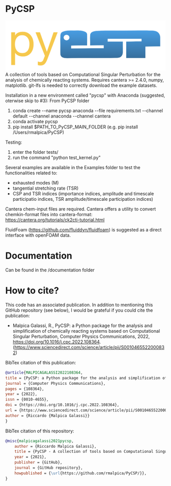 # PyCSP
![Screenshot](logo.png)
A collection of tools based on Computational Singular Perturbation for the analysis of chemically reacting systems. 
Requires cantera >= 2.4.0, numpy, matplotlib.
git-lfs is needed to correctly download the example datasets.

Installation in a new environment called "pycsp" with Anaconda (suggested, oterwise skip to #3):
From PyCSP folder
1) conda create --name pycsp anaconda --file requirements.txt --channel default --channel anaconda --channel cantera
2) conda activate pycsp
3) pip install $PATH_TO_PyCSP_MAIN_FOLDER (e.g. pip install /Users/rmalpica/PyCSP)


Testing:
1) enter the folder tests/
2) run the command "python test_kernel.py"

Several examples are available in the Examples folder to test the functionalities related to:
- exhausted modes (M) 
- tangential stretching rate (TSR)
- CSP and TSR indices (importance indices, amplitude and timescale participatio indices, TSR amplitude/timescale participation indices)

Cantera chem-input files are required. Cantera offers a utility to convert chemkin-format files into cantera-format: https://cantera.org/tutorials/ck2cti-tutorial.html

FluidFoam (https://github.com/fluiddyn/fluidfoam) is suggested as a direct interface with openFOAM data.

# Documentation
Can be found in the /documentation folder

# How to cite?
This code has an associated publication. In addition to mentioning this GitHub repository (see below), I would be grateful if you could cite the publication: 
- Malpica Galassi, R., PyCSP: a Python package for the analysis and simplification of chemically reacting systems based on Computational Singular Perturbation, Computer Physics Communications, 2022, https://doi.org/10.1016/j.cpc.2022.108364.
(https://www.sciencedirect.com/science/article/pii/S0010465522000832)

BibTex citation of this publication:
```bibtex
@article{MALPICAGALASSI2022108364,
title = {PyCSP: a Python package for the analysis and simplification of chemically reacting systems based on Computational Singular Perturbation},
journal = {Computer Physics Communications},
pages = {108364},
year = {2022},
issn = {0010-4655},
doi = {https://doi.org/10.1016/j.cpc.2022.108364},
url = {https://www.sciencedirect.com/science/article/pii/S0010465522000832},
author = {Riccardo {Malpica Galassi}}
}

```
BibTex citation of this repository:
```bibtex
@misc{malpicagalassi2021pycsp,
    author = {Riccardo Malpica Galassi},
    title = {PyCSP - A collection of tools based on Computational Singular Perturbation for the analysis of chemically reacting systems.},
    year = {2021},
    publisher = {GitHub},
    journal = {GitHub repository},
    howpublished = {\url{https://github.com/rmalpica/PyCSP/}},
}
```
